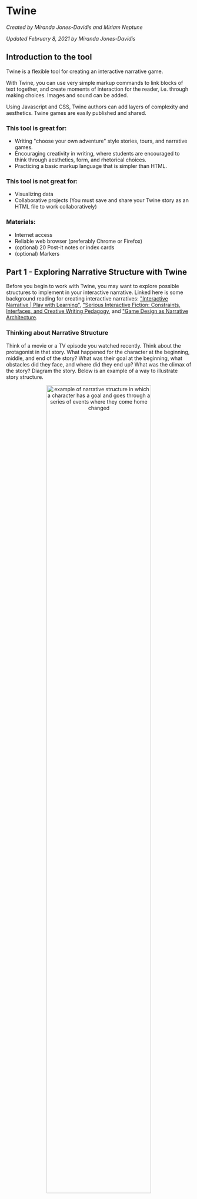 # Twine

*Created by Miranda Jones-Davidis and Miriam Neptune*

*Updated February 8, 2021 by Miranda Jones-Davidis*

## Introduction to the tool

Twine is a flexible tool for creating an interactive narrative game.

With Twine, you can use very simple markup commands to link blocks of text together, and create moments of interaction for the reader, i.e. through making choices. Images and sound can be added.

Using Javascript and CSS, Twine authors can add layers of complexity and aesthetics. Twine games are easily published and shared.

### This tool is great for:

- Writing "choose your own adventure" style stories, tours, and narrative games.
- Encouraging creativity in writing, where students are encouraged to think through aesthetics, form, and rhetorical choices.
- Practicing a basic markup language that is simpler than HTML.

### This tool is not great for:

- Visualizing data
- Collaborative projects (You must save and share your Twine story as an HTML file to work collaboratively)

### Materials:

- Internet access
- Reliable web browser (preferably Chrome or Firefox)
- (optional) 20 Post-it notes or index cards
- (optional) Markers

## Part 1 - Exploring Narrative Structure with Twine

Before you begin to work with Twine, you may want to explore possible structures to implement in your interactive narrative. Linked here is some background reading for creating interactive narratives: ["Interactive Narrative | Play with Learning"](http://playwithlearning.com/2010/10/14/exploring-interactive-narrative-part-1-of-6/), ["Serious Interactive Fiction: Constraints, Interfaces, and Creative Writing Pedagogy](https://scholarworks.rit.edu/jcws/vol3/iss1/10/), and ["Game Design as Narrative Architecture](http://web.mit.edu/~21fms/People/henry3/games&narrative.html).

### Thinking about Narrative Structure

Think of a movie or a TV episode you watched recently. Think about the protagonist in that story. What happened for the character at the beginning, middle, and end of the story? What was their goal at the beginning, what obstacles did they face, and where did they end up? What was the climax of the story? Diagram the story. Below is an example of a way to illustrate story structure.

<p align="center">
  <img align="center" src="https://github.com/dhc-barnard/tutorials/blob/master/images/twine/narrative%20structure%201.jpg" width="75%" alt="example of narrative structure in which a character has a goal and goes through a series of events where they come home changed">
</p>

You can create a line and add some points, or list each plot point on a post it and try to arrange them in a shape indicating rising action, climax, falling action. Or maybe your story is circle, a straight line, or a non-linear experience! Twine has the capability to allow users to create branching narratives and multi-linear narratives, and you can explore these narrative types as you learn more about the tool.

## Part 2 - Twine Basics

In this section, we will:
1. Start a Twine story.
2. Learn basic markup to connect parts of a story.
3. Add or change the story.

### Step 1 - Getting Started

Go to [twinery.org](http://twinery.org/). Here, you have two options for using Twine: you can download the application onto your computer where files will be saved locally in your Documents folder, or you can access the website through your web browser, where stories are saved in the browser's local storage. If you decide to download the application onto your computer, click the download link for your type of computer on the yellow sticky note on the right-hand side of the page. Follow the prompts to download. If you decide to use Twine online, click "use it online" on the yellow sticky note on the right-hand side of the page.

Important things to remember when using Twine online are that clearing sessions and cookies in a browser may also clear the storage of Twine. **If you clear your browser's data, you'll lose your work!** Also, you need to use the same browser every time you use Twine because local storage is browser specific. Finally, anyone who uses your browser can see and make changes to your work if they access the Twine website. 

### Step 2 - Creating a New Story

To create a new story, click on the "+ story" symbol below the Twine logo on the right of the page.

<img align="center" width="10%" src="https://github.com/dhc-barnard/tutorials/blob/master/images/twine/new-story.png" alt="Screen grab of New Story Button">

Name your story: enter a name for your story (you can change this later!) If you're planning to use the text from this tutorial, you can name your story "Strange Encounter in Space."

<p align="center">
  <img src="https://github.com/dhc-barnard/tutorials/blob/master/images/twine/3-name%20story.png" alt="Screen grab of naming story" width="75%">
</p>

Again, if you are using the browser-based version of Twine, the story file will be saved in your browser so if you erase your browser cache, your work will be deleted. Select 'Archive' from the Home screen to save your story as an html document.

<img align="right" width="20%" src="https://github.com/dhc-barnard/tutorials/blob/master/images/twine/2-archive.png" alt="Screen grab of Archive Button">

If you are using the desktop version of Twine, your story will be saved to your documents folder. If you would like to archive a particular version of your story, select "Archive" to save the most recently edited version as an html document. 

### Step 3 - Adding Content


After you name your story, you will find yourself at a page that looks like a blueprint. You are now in the Passages View, where you can view all of the passages of your story. Right now you only have one passage in the middle of the screen labelled "Untitled Passage."

<p align="center">
  <img src="https://github.com/dhc-barnard/tutorials/blob/master/images/twine/4-passage%20view.png" alt="Passages view" width="75%">
</p>

Double click the box to edit the passage.

<p align="center">
  <img align="center" width="30%" src="https://github.com/dhc-barnard/tutorials/blob/master/images/twine/5-untitled%20passage.png" alt="Double click this passage to edit">
</p>

Once opening the passage, you can edit its name (we're using "Arrival"), tags, and contents. To change the contents of the passage, double click the text "Double-click this passage to edit it" and add some content of your own. If you are just learning how to use twine, we suggest adding the following text:
 > As soon as the hatch of your ship, the Coriolis, opens, you see the creatures swarming around you. There are many of them, more than you can easily count, and they are all continuously in motion. </br>
[[Try talking to the creatures]]</br>
[[Walk down the ramp of your spaceship]]


You are now using hypertext markup! Each of these bracketed phrases will become a “block” or page in the story. When you are done editing, close the passage editor by using the Escape key or by clicking the "x" in the upper right corner.


### Step 4 - Continue Building Your Story

You are now in the Passages view and should see the two new blocks created by your markup. You can drag each passage while maintaining their connection to the initial passage block. For each new passage, double-click the block and add write in what you think happens next for each choice.

<p align="center">
  <img align="center" width="30%" src="https://github.com/dhc-barnard/tutorials/blob/master/images/twine/connected-passages.png" alt="Three passages connected with arrows.">
</p>

You can continue "branching" your narrative by additing additional choices. Remember to add two brackets around choice text in order for your text to become a link to a new passage (e.g. ``[[Open the door.]]``). 

At some point, you may wish for your reader to return to a specific passage. For example, they may fail a choice and be sent back to the beginning of the story. To connect a passage to an existing passage, add an error to the block notation. ``[[Arrival<- Start Over]]`` sends the reader back to the first passage in our story, titled "Arrival."  

Create a link back to the beginning on one of your passages. You can experiment more with links by reading the [Twine Wiki](http://twinery.org/wiki/twine2:how_to_create_links).


### Step 5 - Playing a Story

Now that you've added some text to your story, play your story to see how it looks!

Once you have closed the passage editor and are in Passage View, you can see the Story Menu at the bottom of the screen. This menu allows you to navigate, change, and play your story. Click on the "Play" button in the bottom right-hand corner of the screen.

<p align="center">
  <img align="center" src="https://github.com/dhc-barnard/tutorials/blob/master/images/twine/8-bottom%20menu.png" alt="story menu at the bottom of the screen" width="75%">
</p>

Your story will open as an HTML file in your web browser.


### Step 6 - Save your Story

<img align="right" width="20%" src="https://github.com/dhc-barnard/tutorials/blob/master/images/twine/17-publish%202.png" alt="pyramid icon and publish to file as HTML">

When you are ready to save and/or share your story, navigate to the menu bar and click on the triangle icon next to your story title. Select the option "Publish to File" to save your story as an HTML file that you can open in any browser to play.

## Part 3 - Personalizing Your Twine Story

In this section you will learn how to do the following with Twine:
1) Change your story's background color
2) Change font type, font size & font color
3) Customize a specific text block
4) Add an image

In this section you will be using [CSS](https://www.w3schools.com/css/) markup language to customize your Twine story. You will need no prior experience in CSS to do this exercise.
- CSS stands for Cascading Style Sheets.
- CSS instructs your browser on how to display content (HTML elements).
- CSS saves a lot of work. It can control the layout of multiple web pages all at once.

**Basic CSS Terms:**

Text Align - Chose between “Left”, ”Right”, & “Center"

Color - Color of text, name color e.g. Red or Hex e.g. #0635c9

Font Size - Choose any font size number e.g. 18pt

Font Family - Choose any web-safe font

Background Color - Change the color of the individual block

Padding - Distance of text from border (recommendation choose between 1%-15%)

### Changing Background Color

navigate to the menu bar and click on the triangle icon next to your story title, then select “Edit Story Stylesheet." The empty stylesheet can be used to enter CSS code. In this tutorial we will provide basic code that you can copy and paste into your own stylesheet

<p align="center">
  <img src="https://github.com/dhc-barnard/tutorials/blob/master/images/twine/stylesheet.png" alt="story stylesheet" width="18.4%"/>
  <img src="https://github.com/dhc-barnard/tutorials/blob/master/images/twine/miriam%20-%202%20before.png" alt="story style sheet before" width="35%"/>
  <img src="https://github.com/dhc-barnard/tutorials/blob/master/images/twine/miriam%20-%203%20after.png" alt="story style sheet after" width="35%" />
</p>

Copy and paste the CSS code below into your stylesheet. Change background-color to any other color e.g. from “White” to “Red”

```
tw-story {
background-color: White;
}
```

Advanced: Use a [hex number color code](https://www.w3schools.com/colors/colors_picker.asp) e.g. #ed2d2d

```
tw-story {
background-color: #ed2d2d;
}
```

To view your changes, exit the style sheet (no save needed) and click play. Check to see if you like the changes you made. You can always go back and change it to a different color.

<p align="center">
  <img align="center" src="https://github.com/dhc-barnard/tutorials/blob/master/images/twine/miriam%20-%205%20before.png" alt="story page before" width="44%"/>
  <img align="center" src="https://github.com/dhc-barnard/tutorials/blob/master/images/twine/miriam%20-%206%20after.png" alt="story page after" width="45%"/>
</p>

### Changing the Font

Open the story stylesheet. Copy and paste the CSS code below into your stylesheet.

```
tw-passage {
color: Blue;
font-family: garamond;
font-size: 100%;
}
```

Switch out the word "garamond" with any other web-safe font family. For example, you could use "Arial Black" or any other font listed at [w3schools.com](https://www.w3schools.com/cssref/css_websafe_fonts.asp).

Check to see if you like the changes you made by exiting the style sheet and clicking "play."

<p align="center">
  <img align="center" src="https://github.com/dhc-barnard/tutorials/blob/master/images/twine/miriam%20-%207%20before.png" alt="font before" width="45%"/>
  <img align="center" src="https://github.com/dhc-barnard/tutorials/blob/master/images/twine/miriam%20-%208%20after.png" alt="font after" width="43%"/>
</p>

### Changing the Font Color

You can change the color of your text by changing the color in your CSS code (shown below) to another color, e.g. from "Blue" to "Pink."  You can also change the color to a hex number color code. Once you've changed your code, check to see the changes you've made by exiting the style sheet and clicking "play."

```
tw-passage {
color: Blue;
font-family: garamond;
font-size: 20pt;
}
```
<p align="center">
  <img align="center" src="https://github.com/dhc-barnard/tutorials/blob/master/images/twine/miriam%20-%209%20before.png" alt="font color before" width="45%"/>
  <img align="center" src="https://github.com/dhc-barnard/tutorials/blob/master/images/twine/miriam%20-%2010%20after.png" alt="font color after" width="45%"/>
</p>

### Customizing a Specific Block of Text

The CSS codes used in earlier parts of this tutorial will automatically apply to your whole story on Twine, so if you only want to customize a specific text block, you can use the "tag" function.

<p align="center">
  <img align="center" src="https://github.com/dhc-barnard/tutorials/blob/master/images/twine/block%20text%202.png" alt="one specific block on the map" width="45%"/>
</p>

First, open a block and add a tag (e.g. "IMATS") with the "+Tag" button. Then, go back to your style sheet.

<p align="center">
  <img align="center" src="https://github.com/dhc-barnard/tutorials/blob/master/images/twine/block%20text%203.png" alt="edit block and add tag" width="50%">
  <img align="center" src="https://github.com/dhc-barnard/tutorials/blob/master/images/twine/block%20text%204.png" alt="go back to your style sheet" width="36%"/>
</p>

In order to change the style of the singular block, copy and paste the CSS code below into your style sheet.

```
tw-passage[tags~="IMATS"]{
text-align: center;
color: White;
font-size: 25pt;
font-family: Comic Sans MS;
background-color: Pink;
padding: 10%;
}
```

To customize your block, replace “IMATS” in the tw-passage[tags~="IMATS"] section to the name of the tag in the block you're trying to customize. Customize the style as you wish by changing the color, font family etc. as you did in the previous sections. Now that you've added a tag name to this set of code in your stylesheet, any changes you make to this block of code will only apply to the block in your story with the matching tag name.

### Adding an Image

First, choose an image that can be easily inserted into your Twine story. The image should have a url and either be your own image or be a copyright free image. Once you've found the image you'd like to use on Google or another website, right-click the image to "copy image address." Then, open the block you want to add your image to. Copy and paste the CSS code below into the block description (NOT the CSS style sheet). Replace the url in the code with the url you've copied.

<p align="center">
  <img align="center" src="https://github.com/dhc-barnard/tutorials/blob/master/images/twine/add%20image%201.png" alt="find image and right-click to copy address" width="41%">
  <img align="center" src="https://github.com/dhc-barnard/tutorials/blob/master/images/twine/add%20image%202.png" alt="open the block you want to add your image to" width="30%"/>
  <img align="center" src="https://github.com/dhc-barnard/tutorials/blob/master/images/twine/add%20image%203.png" alt="add CSS" width="27%"/>
  </p>

```
<style>
img {
max-width: 100%;
max-height 100%;
}
</style>

<img src=https://library.barnard.edu/ sites/default/files/inline-images/BLAIS-LIB-Peets_0.jpg></span>
```

Change the size of the image by changing the percentage of max-width and max-height. Your final code and final product might end up looking similar to the images below.

<p align="center">
  <img align="center" src="https://github.com/dhc-barnard/tutorials/blob/master/images/twine/add%20image%204.png" alt="final code" width="45%">
  <img align="center" src="https://github.com/dhc-barnard/tutorials/blob/master/images/twine/add%20image%205.png" alt="final product" width="49%"/>
</p>

# Reflections:

- What impact does branching narrative have on a story, and you as the reader? What are the challenges of writing in this way?
- How did creating multi-linear passages make you think differently about your project and its content?

# Resources:

## Examples of Successful Projects:

- [The Social Life of Data](https://sociallifeofdata.org/) - An educational experience created to allow users to explore how information is created, travels, and is contested across different media.

## Background Reading
- [“Interactive Narrative | Play with Learning.”](http://playwithlearning.com/2010/10/14/exploring-interactive-narrative-part-1-of-6/)
- Terry, Robert and Dusenberry, Lisa (2018) ["Serious Interactive Fiction: Constraints, Interfaces, and Creative Writing Pedagogy,"](https://scholarworks.rit.edu/jcws/vol3/iss1/10) Journal of Creative Writing Studies: Vol. 3 : Iss. 1 , Article 10.
- [“Branching Narrative from Borges to Twine | 60210-C • ELECTRONIC MEDIA STUDIO: Interactivity.”](http://cmuems.com/2015b/branching-narrative-from-borges-to-twine/)

## Other Guides & Tutorials:

- [The Twine Cookbook](http://twinery.org/cookbook/index.html) - A collection of tips and examples of how to use Twine. Also available on [Github](https://github.com/iftechfoundation/twine-cookbook).
- [The Interactive Fiction Community Forum](https://intfiction.org/c/authoring/twine/46) - A forum for discussions about how to use Twine.
- [The Twine Wiki](http://twinery.org/wiki/) - A wiki containing information on the history of Twine and how to use the program.
- [Twine Discord](https://discord.com/invite/n5dJvPp) - A Discord channel for Twine users to discuss their work and progress.
- [Twine Beginners Series](https://www.youtube.com/watch?v=iKFZhIHD7Xk&list) - A series of YouTube videos on how to use Twine.
- [W3Schools CSS Tutorials](https://www.w3schools.com/css/) - For more information on how to use CSS.

## Barnard Resources:

- Barnard faculty, staff, and students are free to reach out to the [DHC](https://digitalhumanities.barnard.edu/).
